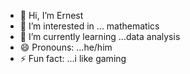 - 👋 Hi, I’m Ernest
- 👀 I’m interested in ... mathematics 
- 🌱 I’m currently learning ...data analysis 
- 😄 Pronouns: ...he/him
- ⚡ Fun fact: ...i like gaming

<!---
wrldofern3st/wrldofern3st is a ✨ special ✨ repository because its `README.md` (this file) appears on your GitHub profile.
You can click the Preview link to take a look at your changes.
--->
